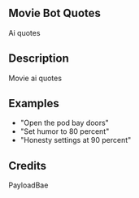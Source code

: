 ## Movie Bot Quotes
Ai quotes

## Description
Movie ai quotes

## Examples
 - "Open the pod bay doors"
 - "Set humor to 80 percent"
 - "Honesty settings at 90 percent"


## Credits
PayloadBae


